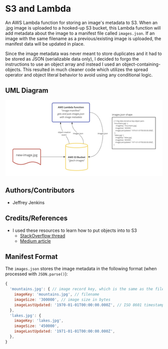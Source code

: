 # S3 and Lambda

An AWS Lambda function for storing an image's metadata to S3. When an .jpg image is uploaded to a hooked-up S3 bucket, this Lambda function will add metadata about the image to a manifest file called `images.json`. If an image with the same filename as a previous/existing image is uploaded, the manifest data will be updated in place.

Since the image metadata was never meant to store duplicates and it had to be stored as JSON (serializable data only), I decided to forgo the instructions to use an object array and instead I used an object-containing-objects. This resulted in much cleaner code which utilizes the spread operator and object literal behavior to avoid using any conditional logic.

## UML Diagram

![My S3 and Lambda Diagram](lab-16-uml.jpg)

## Authors/Contributors

- Jeffrey Jenkins

## Credits/References

- I used these resources to learn how to put objects into to S3
  - [StackOverflow thread](https://stackoverflow.com/questions/40188287/aws-lambda-function-write-to-s3)
  - [Medium article](https://medium.com/swlh/upload-to-aws-s3-using-a-node-js-script-or-aws-lambda-e1877960bcea)

## Manifest Format

The `images.json` stores the image metadata in the following format (when processed with `JSON.parse()`):

```js
{
  'mountains.jpg': { // image record key, which is the same as the filename
    imageKey: 'mountains.jpg', // filename
    imageSize: '300000', // image size in bytes
    imageLastUpdated: '1970-01-01T00:00:00.000Z', // ISO 8601 timestamp
  },
  'lakes.jpg': { 
    imageKey: 'lakes.jpg',
    imageSize: '450000',
    imageLastUpdated: '1971-01-01T00:00:00.000Z',
  },
}
```
